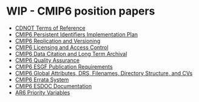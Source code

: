 <h1 class="title">WIP - CMIP6 position papers</h1>

<div id="cog_post_body">
    <div id="cog_post_body">
        <ul>
	<li>
		<a href="/site_media/projects/wip/CDNOT_Terms_of_Reference.pdf">CDNOT Terms of Reference</a></li>
	<li>
		<a href="/site_media/projects/wip/CMIP6_PID_Implementation_Plan.pdf">CMIP6 Persistent Identifiers Implementation Plan</a></li>
	<li>
		<a href="/site_media/projects/wip/CMIP6_Replication_and_Versioning.pdf">CMIP6 Replication and Versioning</a></li>
	<li>
		<a href="/site_media/projects/wip/CMIP6_Licensing_and_Access_Control.pdf">CMIP6 Licensing and Access Control</a></li>
	<li>
		<a href="/site_media/projects/wip/CMIP6_Data_Citation_LTA.pdf">CMIP6 Data Citation and Long Term Archival</a></li>
	<li>
		<a href="/site_media/projects/wip/CMIP6_Quality_Assurance.pdf">CMIP6 Quality Assurance</a></li>
	<li>
		<a href="/site_media/projects/wip/CMIP6_ESGF_Publication_Requirements.pdf">CMIP6 ESGF Publication Requirements</a></li>
	<li>
		<a href="/site_media/projects/wip/CMIP6_global_attributes_filenames_CVs_v6.2.7.pdf">CMIP6 Global Attributes, DRS, Filenames, Directory Structure, and CVs</a></li>
	<li>
		<a href="/site_media/projects/wip/CMIP6_Errata_System.pdf">CMIP6 Errata System</a></li>
	<li>
		<a href="/site_media/projects/wip/CMIP6_ESDOC_documentation.pdf">CMIP6 ESDOC Documentation</a></li>
	<li>
		<a href="/site_media/projects/wip/AR6_WG1_priority_variables_Public_v1.0.xlsx">AR6 Priority Variables</a></li>
</ul>
</div> <!--// end div id=cog_post_body //-->
